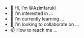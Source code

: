 - 👋 Hi, I’m @Azimfaruki
- 👀 I’m interested in ...
- 🌱 I’m currently learning ...
- 💞️ I’m looking to collaborate on ...
- 📫 How to reach me ...

<!---
Azimfaruki/Azimfaruki is a ✨ special ✨ repository because its `README.md` (this file) appears on your GitHub profile.
You can click the Preview link to take a look at your changes.
--->
